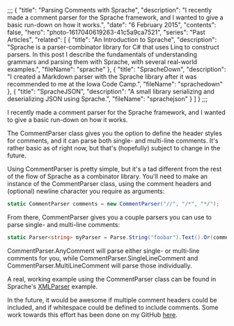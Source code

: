 ;;;
{
	"title": "Parsing Comments with Sprache",
	"description": "I recently made a comment parser for the Sprache framework, and I wanted to give a basic run-down on how it works.",
	"date": "6 February 2015",
	"contents": false,
	"hero": "photo-1617040619263-41c5a9ca7521",
	"series": "Past Articles",
    "related": [
		{ "title": "An Introduction to Sprache", "description": "Sprache is a parser-combinator library for C# that uses Linq to construct parsers. In this post I describe the fundamentals of understanding grammars and parsing them with Sprache, with several real-world examples.", "fileName": "sprache" },
        { "title": "SpracheDown", "description": "I created a Markdown parser with the Sprache library after it was recommended to me at the Iowa Code Camp.", "fileName": "sprachedown" },
        { "title": "SpracheJSON", "description": "A small library serializing and deserializing JSON using Sprache.", "fileName": "sprachejson" }
    ]
}
;;;

I recently made a comment parser for the Sprache framework, and I wanted to give a basic run-down on how it works.

The CommentParser class gives you the option to define the header styles for comments, and it can parse both single- and multi-line comments. It's rather basic as of right now, but that's (hopefully) subject to change in the future.

Using CommentParser is pretty simple, but it's a tad different from the rest of the flow of Sprache as a combinator library. You'll need to make an instance of the CommentParser class, using the comment headers and (optional) newline character you require as arguments:

```csharp
static CommentParser comments = new CommentParser("//", "/*", "*/");
```

From there, CommentParser gives you a couple parsers you can use to parse single- and multi-line comments:

```csharp
static Parser<string> myParser = Parse.String("foobar").Text().Or(comments.AnyComment);
```

CommentParser.AnyComment will parse either single- or multi-line comments for you, while CommentParser.SingleLineComment and CommentParser.MultiLineComment will parse those individually.

A real, working example using the CommentParser class can be found in Sprache's [XMLParser](https://github.com/sprache/Sprache/tree/master/src/XmlExample) example.

In the future, it would be awesome if multiple comment headers could be included, and if whitespace could be defined to include comments. Some work towards this effort has been done on my GitHub [here](https://github.com/IanWold/Sprache/blob/Comments/src/Sprache/CommentParser.cs).
